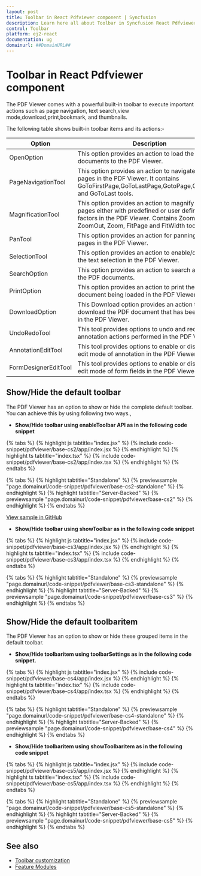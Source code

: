 ```yaml
---
layout: post
title: Toolbar in React Pdfviewer component | Syncfusion
description: Learn here all about Toolbar in Syncfusion React Pdfviewer component of Syncfusion Essential JS 2 and more.
control: Toolbar 
platform: ej2-react
documentation: ug
domainurl: ##DomainURL##
---
```


# Toolbar in React Pdfviewer component

The PDF Viewer comes with a powerful built-in toolbar to execute important actions such as page navigation, text search,view mode,download,print,bookmark, and thumbnails.

The following table shows built-in toolbar items and its actions:-

| Option | Description |
|---|---|
| OpenOption | This option provides an action to load the PDF documents to the PDF Viewer.|
| PageNavigationTool | This option provides an action to navigate the pages in the PDF Viewer. It contains GoToFirstPage,GoToLastPage,GotoPage,GoToNext, and GoToLast tools.|
| MagnificationTool |This option provides an action to magnify the pages either with predefined or user defined zoom factors in the PDF Viewer. Contains ZoomIn, ZoomOut, Zoom, FitPage and FitWidth tools|
| PanTool | This option provides an action for panning the pages in the PDF Viewer.|
| SelectionTool | This option provides an action to enable/disable the text selection in the PDF Viewer.|
| SearchOption | This option provides an action to search a word in the PDF documents.|
| PrintOption | This option provides an action to print the PDF document being loaded in the PDF Viewer.|
| DownloadOption |This Download option provides an action to download the PDF document that has been loaded in the PDF Viewer.|
| UndoRedoTool | This tool provides options to undo and redo the annotation actions performed in the PDF Viewer.|
| AnnotationEditTool | This tool provides options to enable or disable the edit mode of annotation in the PDF Viewer.|
| FormDesignerEditTool | This tool provides options to enable or disable the edit mode of form fields in the PDF Viewer.|

## Show/Hide the default toolbar

The PDF Viewer has an option to show or hide the complete default toolbar. You can achieve this by using following two ways.,

* **Show/Hide toolbar using enableToolbar API as in the following code snippet**

{% tabs %}
{% highlight js tabtitle="index.jsx" %}
{% include code-snippet/pdfviewer/base-cs2/app/index.jsx %}
{% endhighlight %}
{% highlight ts tabtitle="index.tsx" %}
{% include code-snippet/pdfviewer/base-cs2/app/index.tsx %}
{% endhighlight %}
{% endtabs %}

{% tabs %}
{% highlight tabtitle="Standalone" %}
{% previewsample "page.domainurl/code-snippet/pdfviewer/base-cs2-standalone" %}
{% endhighlight %}
{% highlight tabtitle="Server-Backed" %}
{% previewsample "page.domainurl/code-snippet/pdfviewer/base-cs2" %}
{% endhighlight %}
{% endtabs %}
 

[View sample in GitHub](https://github.com/SyncfusionExamples/react-pdf-viewer-examples/blob/master/Toolbar/How%20to%20hide%20toolbar/src/index.js)

* **Show/Hide toolbar using showToolbar as in the following code snippet**

{% tabs %}
{% highlight js tabtitle="index.jsx" %}
{% include code-snippet/pdfviewer/base-cs3/app/index.jsx %}
{% endhighlight %}
{% highlight ts tabtitle="index.tsx" %}
{% include code-snippet/pdfviewer/base-cs3/app/index.tsx %}
{% endhighlight %}
{% endtabs %}

{% tabs %}
{% highlight tabtitle="Standalone" %}
{% previewsample "page.domainurl/code-snippet/pdfviewer/base-cs3-standalone" %}
{% endhighlight %}
{% highlight tabtitle="Server-Backed" %}
{% previewsample "page.domainurl/code-snippet/pdfviewer/base-cs3" %}
{% endhighlight %}
{% endtabs %}

## Show/Hide the default toolbaritem

The PDF Viewer has an option to show or hide these grouped items in the default toolbar.

* **Show/Hide toolbaritem using toolbarSettings as in the following code snippet.**

{% tabs %}
{% highlight js tabtitle="index.jsx" %}
{% include code-snippet/pdfviewer/base-cs4/app/index.jsx %}
{% endhighlight %}
{% highlight ts tabtitle="index.tsx" %}
{% include code-snippet/pdfviewer/base-cs4/app/index.tsx %}
{% endhighlight %}
{% endtabs %}
 
{% tabs %}
{% highlight tabtitle="Standalone" %}
{% previewsample "page.domainurl/code-snippet/pdfviewer/base-cs4-standalone" %}
{% endhighlight %}
{% highlight tabtitle="Server-Backed" %}
{% previewsample "page.domainurl/code-snippet/pdfviewer/base-cs4" %}
{% endhighlight %}
{% endtabs %}

* **Show/Hide toolbaritem using showToolbaritem as in the following code snippet**

{% tabs %}
{% highlight js tabtitle="index.jsx" %}
{% include code-snippet/pdfviewer/base-cs5/app/index.jsx %}
{% endhighlight %}
{% highlight ts tabtitle="index.tsx" %}
{% include code-snippet/pdfviewer/base-cs5/app/index.tsx %}
{% endhighlight %}
{% endtabs %}
 
{% tabs %}
{% highlight tabtitle="Standalone" %}
{% previewsample "page.domainurl/code-snippet/pdfviewer/base-cs5-standalone" %}
{% endhighlight %}
{% highlight tabtitle="Server-Backed" %}
{% previewsample "page.domainurl/code-snippet/pdfviewer/base-cs5" %}
{% endhighlight %}
{% endtabs %}

## See also

* [Toolbar customization](./how-to/toolbar-customization)
* [Feature Modules](./feature-module)